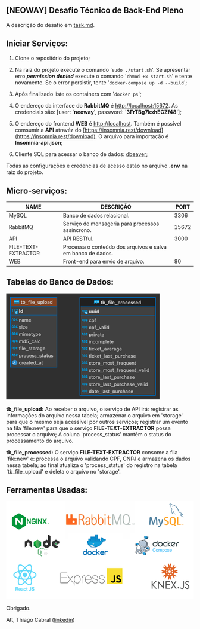 ## [NEOWAY] Desafio Técnico de Back-End Pleno

A descrição do desafio em [task.md](https://github.com/t7cabral/neoway-backend-pleno/blob/main/task.md).

## Iniciar Serviços:

1. Clone o repositório do projeto;

2. Na raiz do projeto execute o comando '`sudo ./start.sh`'. Se apresentar erro ***permission denied*** execute o comando '`chmod +x start.sh`' e tente novamente. Se o error persistir, tente '`docker-compose up -d --build`';

3. Após finalizado liste os containers com '`docker ps`';

4. O endereço da interface do **RabbitMQ** é [http://localhost:15672](http://localhost:15672). As credenciais são: [user: '**neoway**', password: '**3FrTBg7kxhEGZf48**'];

5. O endereço do frontend **WEB** é [http://localhost](http://localhost). Também é possível comsumir a **API** atravéz do [https://insomnia.rest/download](https://insomnia.rest/download). O arquivo para importação é **Insomnia-api.json**;

6. Cliente SQL para acessar o banco de dados: [dbeaver](https://dbeaver.io/download);

Todas as configurações e credencias de acesso estão no arquivo **.env** na raiz do projeto.

## Micro-serviços:

| NAME                | DESCRIÇÃO                                                   | PORT  |
|---------------------|-------------------------------------------------------------|-------|
| MySQL               | Banco de dados relacional.                                  | 3306  |
| RabbitMQ            | Serviço de mensageria para processos assíncrono.            | 15672 |
| API                 | API RESTful.                                                | 3000  |
| FILE-TEXT-EXTRACTOR | Processa o conteúdo dos arquivos e salva em banco de dados. |       |
| WEB                 | Front-end para envio de arquivo.                            | 80    |


## Tabelas do Banco de Dados:
![diagrama tabelas](diagrama_tabelas.png "diagrama tabelas")

**tb_file_upload:** Ao receber o arquivo, o serviço de API irá:
registrar as informações do arquivo nessa tabela; armazenar o arquivo em 'storage' para que o mesmo seja acessível por outros serviços; registrar um evento na fila 'file:new' para que o serviço **FILE-TEXT-EXTRACTOR** possa processar o arquivo; A coluna 'process_status' mantém o status do processamento do arquivo.

**tb_file_processed:** O serviço **FILE-TEXT-EXTRACTOR** consome a fila 'file:new' e: processa o arquivo validando CPF, CNPJ e armazena os dados nessa tabela; ao final atualiza o 'process_status' do registro na tabela 'tb_file_upload' e deleta o arquivo no 'storage'.

## Ferramentas Usadas:
![Ferramentas usadas logo](used_tools.jpg "Ferramentas usadas logo")



Obrigado.

Att, Thiago Cabral ([linkedin](https://linkedin.com/in/t7cabral))
